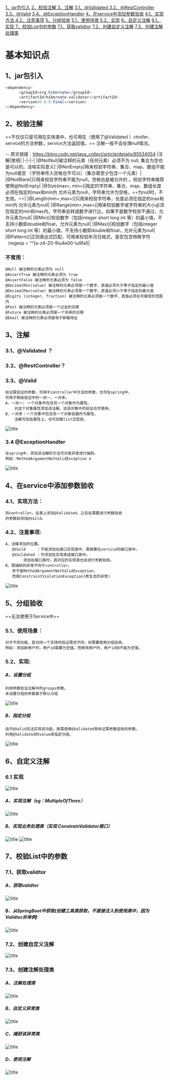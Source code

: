 <a href='#1'>1、jar包引入</a>
<a href='#2'>2、校验注解 </a>
<a href='#3'>3、注解</a>
   <a href='#3.1'>3.1、@Validated </a>
   <a href='#3.2'>3.2、@RestController</a>
   <a href='#3.3'>3.3、@Valid</a>
   <a href='#3.4'>3.4、@ExceptionHandler</a>
<a href='#4'>4、在service中添加参数验收</a>
   <a href='#4.1'>4.1、实现方法 </a>
   <a href='#4.2'>4.2、注意事项</a>
<a href='#5'>5、分组验收</a>
   <a href='#5.1'>5.1、使用场景 </a>
   <a href='#5.2'>5.2、实现</a>
<a href='#6'>6、自定义注解</a>
   <a href='#6.1'>6.1、实现 </a>
<a href='#7'>7、校验List中的参数</a>
   <a href='#7.1'>7.1、获取validtor</a>
   <a href='#7.2'>7.2、创建自定义注解</a>
   <a href='#7.3'>7.3、创建注解处理类</a>	

# 基本知识点
## 1、jar包引入
``` java
<dependency>
      <groupId>org.hibernate</groupId>
      <artifactId>hibernate-validator</artifactId>
      <version>6.0.9.Final</version>
</dependency>
```
## 2、校验注解 
==不仅仅只是可用在实体类中，也可用在（使用了@Validated ）ctroller、
service的方法参数，service方法返回值。==
注解一般不会处理null情况。

-- 原文链接：https://blog.csdn.net/java_collect/article/details/85534054
|注解|使用|
|-|-|-|
|@NotNull|被注释的元素（任何元素）必须不为 null, 集合为空也是可以的。没啥实际意义|
|@NotEmpty|用来校验字符串、集合、map、数组不能为null或空 （字符串传入空格也不可以）（集合需至少包含一个元素）|
|@NotBlank|只用来校验字符串不能为null，空格也是被允许的 。校验字符串推荐使用@NotEmpty|
|@Size(max=, min=)|指定的字符串、集合、map、数组长度必须在指定的max和min内 允许元素为null，字符串允许为空格，==为null时，不生效。==|
|@Length(min=,max=)|只用来校验字符串，长度必须在指定的max和min内 允许元素为null|
|@Range(min=,max=)|用来校验数字或字符串的大小必须在指定的min和max内，字符串会转成数字进行比，如果不是数字校验不通过，允许元素为null|
|@Min()|校验数字（包括integer short long int 等）的最小值，不支持小数即double和float，允许元素为null|
|@Max()|校验数字（包括integer short long int 等）的最小值，不支持小数即double和float，允许元素为null|
|@Pattern()|正则表达式匹配，可用来校验年月日格式，是否包含特殊字符（regexp = "^[a-zA-Z0-9\u4e00-\u9fa5|
### 不常用：
```
@Null 被注释的元素必须为 null
@AssertTrue 被注释的元素必须为 true
@AssertFalse 被注释的元素必须为 false
@DecimalMin(value) 被注释的元素必须是一个数字，其值必须大于等于指定的最小值
@DecimalMax(value) 被注释的元素必须是一个数字，其值必须小于等于指定的最大值
@Digits (integer, fraction) 被注释的元素必须是一个数字，其值必须在可接受的范围内
@Past 被注释的元素必须是一个过去的日期
@Future 被注释的元素必须是一个将来的日期
@Email 被注释的元素必须是电子邮箱地址
```
## 3、注解
### 3.1、@Validated ？
### 3.2、@RestController？
### 3.3、@Valid 
  	标记需验证的参数，可用于controller中方法的参数，也可在spring中，
	可用于联级验证中的一对一、一对多。
	A、一对一: 一个对象中包含另一个对象作为属性。
		对这个对象属性添加该注解，这该对象中的验证也可使用。
	B、一对多：一个对象中包含另一个对象容器作为属性。
		注解可加在属性上，也可加载list泛型前。
![title](https://i.loli.net/2019/12/25/D2lnKajL7B3FWZX.png)
### 3.4 @ExceptionHandler
	在spring中，添加该注解的方法可对某异常进行捕获。
	例如：MethodArgumentNotValidException e
![title](https://i.loli.net/2019/12/25/DkXS72z8ymVHs9g.png)

## 4、在service中添加参数验收
### 4.1、实现方法：
	同controller。在类上添加@Validated，之后在需要进行参数验收
	的参数前添加@Vaild。
### 4.2、注意事项:
	A、注解添加的位置。
	   @Vaild     ：不能添加在接口实现类中，需放置在service的接口类中。
	   @Vaildated ：可添加在实现类或接口类中。
			添加在接口类时，其对应的实现类也会进行参数验收。
	B、需捕获的异常不同于controller。
	   并不是MethodArgumentNotValidException，
	   而是ConstraintViolationException(原生态的异常)
![title](https://i.loli.net/2019/12/25/LfBN1nYHap4oICl.png)

## 5、分组验收
==无法使用于Service中==
### 5.1、使用场景：
	对于不同功能，其对同一个实体的验证需求不同，则需要使用分组验收。
	例如：添加新用户时，用户id需要为空值。而修改用户时，用户id则不能为空值。
### 5.2、实现:
##### A、设置分组
	利用参数验证注解中的groups参数。
	未设置分组的参数属于默认分组
![title](https://i.loli.net/2019/12/25/N4YIeB2XiAG7zOM.png)
##### B、指定分组
	由于@Valid无法实现该功能，故需使用@Validated来标记需参数验收的参数。
	利用@Validated的value来指定分组。
![title](https://i.loli.net/2019/12/25/xBirm8CySeluRdO.png)

## 6、自定义注解
### 6.1 实现
![title](https://i.loli.net/2019/12/25/to8ImMyNliRhbLk.png)
##### A、实现注解（eg：MultipleOfThree）
![title](https://i.loli.net/2019/12/25/MhaCUDuZzye8drA.png)
##### B、实现业务处理类（实现 ConstrainValidator接口）
![title](https://i.loli.net/2019/12/25/3ZmneUurxVYgT7t.png)
![title](https://i.loli.net/2019/12/25/gEj84YzF1u6NJWp.png)

## 7、校验List中的参数
### <span id='7.1'> 7.1、获取validtor
##### A、获取validtor
![title](https://i.loli.net/2019/12/26/nBJNFeyPDsrhQgZ.png)
##### B、从SpringBoot中获取(创建工具类获取，不直接注入到使用类中，因为Validtor非单例)
![title](https://i.loli.net/2019/12/26/nISaLUHBzZmWRot.png)
### <span id='7.2'> 7.2、创建自定义注解
![title](https://i.loli.net/2019/12/26/q58ZYX9MDJyTAiU.png)
### 7.3、创建注解处理类
##### A、注解处理类
![title](https://i.loli.net/2019/12/26/3Di65jMOXscZThI.png)
##### B、自定义异常类
![title](https://i.loli.net/2019/12/26/CHNldPUWcu3Mf7r.png)
##### C、捕获该异常类
![title](https://i.loli.net/2019/12/26/nlPAOJpXVyEtmML.png)
##### D、使用注解
![title](https://i.loli.net/2019/12/26/PGpiIoOXDsMfxlz.png)